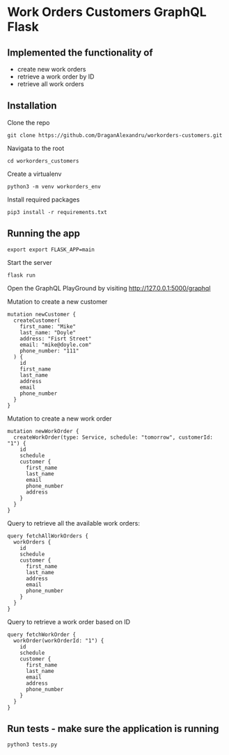# Work Orders Customers GraphQL Flask

## **Implemented the functionality of**

- create new work orders
- retrieve a work order by ID
- retrieve all work orders

## **Installation**

Clone the repo

`git clone https://github.com/DraganAlexandru/workorders-customers.git`

Navigata to the root

`cd workorders_customers`

Create a virtualenv

`python3 -m venv workorders_env`

Install required packages

`pip3 install -r requirements.txt`

## **Running the app**

`export export FLASK_APP=main`

Start the server

`flask run`

Open the GraphQL PlayGround by visiting http://127.0.0.1:5000/graphql

Mutation to create a new customer

```buildoutcfg
mutation newCustomer {
  createCustomer(
    first_name: "Mike"
    last_name: "Doyle"
    address: "Fisrt Street"
    email: "mike@doyle.com"
    phone_number: "111"
  ) {
    id
    first_name
    last_name
    address
    email
    phone_number
  }
}
```

Mutation to create a new work order

```buildoutcfg
mutation newWorkOrder {
  createWorkOrder(type: Service, schedule: "tomorrow", customerId: "1") {
    id
    schedule
    customer {
      first_name
      last_name
      email
      phone_number
      address
    }
  }
}
```

Query to retrieve all the available work orders:

```buildoutcfg
query fetchAllWorkOrders {
  workOrders {
  	id
    schedule
    customer {
      first_name
      last_name
      address
      email
      phone_number
    }
  }
}
```

Query to retrieve a work order based on ID

```buildoutcfg
query fetchWorkOrder {
  workOrder(workOrderId: "1") {
    id 
    schedule
    customer {
      first_name
      last_name
      email
      address
      phone_number
    } 
  }
}
```

## **Run tests - make sure the application is running**

`python3 tests.py`